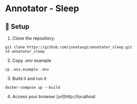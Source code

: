 # Annotator - Sleep

## 🔧 Setup

1. Clone the repository:
```
git clone https://github.com/jonatasgz/annotator_sleep.git
cd annotator_sleep
```

2. Copy .env example
```
cp .env.example .env
```

3. Build it and run it
```
docker-compose up --build
```

4. Access your browser
[url]http://localhost